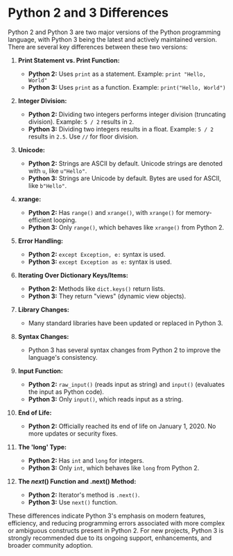 # Python 2 and 3 Differences

Python 2 and Python 3 are two major versions of the Python programming language, with Python 3 being the latest and actively maintained version. There are several key differences between these two versions:

1. **Print Statement vs. Print Function:**
   - **Python 2:** Uses `print` as a statement. Example: `print "Hello, World"`
   - **Python 3:** Uses `print` as a function. Example: `print("Hello, World")`

2. **Integer Division:**
   - **Python 2:** Dividing two integers performs integer division (truncating division). Example: `5 / 2` results in `2`.
   - **Python 3:** Dividing two integers results in a float. Example: `5 / 2` results in `2.5`. Use `//` for floor division.

3. **Unicode:**
   - **Python 2:** Strings are ASCII by default. Unicode strings are denoted with `u`, like `u"Hello"`.
   - **Python 3:** Strings are Unicode by default. Bytes are used for ASCII, like `b"Hello"`.

4. **xrange:**
   - **Python 2:** Has `range()` and `xrange()`, with `xrange()` for memory-efficient looping.
   - **Python 3:** Only `range()`, which behaves like `xrange()` from Python 2.

5. **Error Handling:**
   - **Python 2:** `except Exception, e:` syntax is used.
   - **Python 3:** `except Exception as e:` syntax is used.

6. **Iterating Over Dictionary Keys/Items:**
   - **Python 2:** Methods like `dict.keys()` return lists.
   - **Python 3:** They return "views" (dynamic view objects).

7. **Library Changes:**
   - Many standard libraries have been updated or replaced in Python 3.

8. **Syntax Changes:**
   - Python 3 has several syntax changes from Python 2 to improve the language's consistency.

9. **Input Function:**
   - **Python 2:** `raw_input()` (reads input as string) and `input()` (evaluates the input as Python code).
   - **Python 3:** Only `input()`, which reads input as a string.

10. **End of Life:**
    - **Python 2:** Officially reached its end of life on January 1, 2020. No more updates or security fixes.

11. **The 'long' Type:**
    - **Python 2:** Has `int` and `long` for integers.
    - **Python 3:** Only `int`, which behaves like `long` from Python 2.

12. **The _next_() Function and .next() Method:**
    - **Python 2:** Iterator's method is `.next()`.
    - **Python 3:** Use `next()` function.

These differences indicate Python 3's emphasis on modern features, efficiency, and reducing programming errors associated with more complex or ambiguous constructs present in Python 2. For new projects, Python 3 is strongly recommended due to its ongoing support, enhancements, and broader community adoption.
